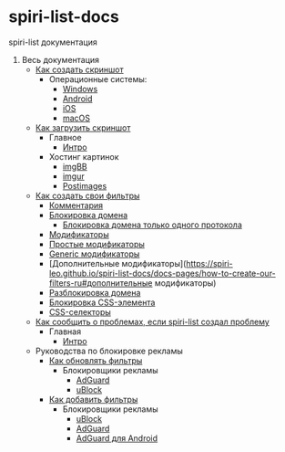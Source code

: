 # spiri-list-docs
spiri-list документация

1. Весь документация
   - [Как создать скриншот](https://spiri-leo.github.io/spiri-list-docs/docs-pages/how-to-screenshot-ru)
      - Операционные системы: 
        - [Windows](https://spiri-leo.github.io/spiri-list-docs/docs-pages/how-to-screenshot-ru#windows)
        - [Android](https://spiri-leo.github.io/spiri-list-docs/docs-pages/how-to-screenshot-ru#android)
        - [iOS](https://spiri-leo.github.io/spiri-list-docs/docs-pages/how-to-screenshot-ru#ios)
        - [macOS](https://spiri-leo.github.io/spiri-list-docs/docs-pages/how-to-screenshot-ru#macos)
   - [Как загрузить скриншот](https://spiri-leo.github.io/spiri-list-docs/docs-pages/how-to-upload-screenshot-ru)
      - Главное
        - [Интро](https://spiri-leo.github.io/spiri-list-docs/docs-pages/how-to-upload-screenshot-ru#интро)
      - Хостинг картинок
        - [imgBB](https://spiri-leo.github.io/spiri-list-docs/docs-pages/how-to-upload-screenshot-ru#imgbb)
        - [imgur](https://spiri-leo.github.io/spiri-list-docs/docs-pages/how-to-upload-screenshot-ru#imgur)
        - [Postimages](https://spiri-leo.github.io/spiri-list-docs/docs-pages/how-to-upload-screenshot-ru#postimages)
   - [Как создать свои фильтры](https://spiri-leo.github.io/spiri-list-docs/docs-pages/how-to-create-our-filters-ru)
      - [Комментария](https://spiri-leo.github.io/spiri-list-docs/docs-pages/how-to-create-our-filters-ru#комментария)
      - [Блокировка домена](https://spiri-leo.github.io/spiri-list-docs/docs-pages/how-to-create-our-filters-ru#блокировка-домена)
        - [Блокировка домена только одного протокола](https://spiri-leo.github.io/spiri-list-docs/docs-pages/how-to-create-our-filters-ru#блокировка-домена-только-одного-протокола)
      - [Модификаторы](https://spiri-leo.github.io/spiri-list-docs/docs-pages/how-to-create-our-filters-ru#модификаторы)
      - [Простые модификаторы](https://spiri-leo.github.io/spiri-list-docs/docs-pages/how-to-create-our-filters-ru#простые-модификаторы)
      - [Generic модификаторы](https://spiri-leo.github.io/spiri-list-docs/docs-pages/how-to-create-our-filters-ru#generic-модификаторы)
      - [Дополнительные модификаторы](https://spiri-leo.github.io/spiri-list-docs/docs-pages/how-to-create-our-filters-ru#дополнительные модификаторы)
      - [Разблокировка домена](https://spiri-leo.github.io/spiri-list-docs/docs-pages/how-to-create-our-filters-ru#разблокировка-домена)
      - [Блокировка CSS-элемента](https://spiri-leo.github.io/spiri-list-docs/docs-pages/how-to-create-our-filters-ru#блокировка-css-элемента)
      - [CSS-селекторы](https://spiri-leo.github.io/spiri-list-docs/docs-pages/how-to-create-our-filters-ru#css-селекторы)
   - [Как сообщить о проблемах, если spiri-list создал проблему](https://spiri-leo.github.io/spiri-list-docs/docs-pages/how-to-report-problems-on-spiri-list-ru)
      - Главная
        - [Интро](https://spiri-leo.github.io/spiri-list-docs/docs-pages/how-to-report-problems-on-spiri-list-ru#интро)
   - Руководства по блокировке рекламы
      - [Как обновлять фильтры](https://spiri-leo.github.io/spiri-list-docs/docs-pages/how-to-update-filters-ru)
	    - Блокировщики рекламы
		  - [AdGuard](https://spiri-leo.github.io/spiri-list-docs/docs-pages/how-to-update-filters-ru#adguard)
          - [uBlock](https://spiri-leo.github.io/spiri-list-docs/docs-pages/how-to-update-filters-ru#ublock)
      - [Как добавить фильтры](https://spiri-leo.github.io/spiri-list-docs/docs-pages/how-to-add-filters-ru)
	    - Блокировщики рекламы
		  - [uBlock](https://spiri-leo.github.io/spiri-list-docs/docs-pages/how-to-add-filters-ru#ublock)
          - [AdGuard](https://spiri-leo.github.io/spiri-list-docs/docs-pages/how-to-add-filters-ru#adguard)
          - [AdGuard для Android](https://spiri-leo.github.io/spiri-list-docs/docs-pages/how-to-add-filters-ru#adguard-для-android)
